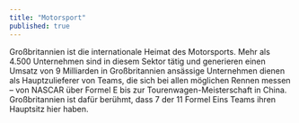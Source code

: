 ```yaml
---
title: "Motorsport"
published: true
---
```

Großbritannien ist die internationale Heimat des Motorsports. Mehr als 4.500 Unternehmen sind in diesem Sektor tätig und generieren einen Umsatz von 9 Milliarden in Großbritannien ansässige Unternehmen dienen als Hauptzulieferer von Teams, die sich bei allen möglichen Rennen messen – von NASCAR über Formel E bis zur Tourenwagen-Meisterschaft in China. Großbritannien ist dafür berühmt, dass 7 der 11 Formel Eins Teams ihren Hauptsitz hier haben.
